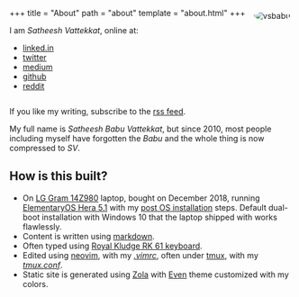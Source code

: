 +++
title = "About"
path = "about"
template = "about.html"
+++
<img
  src="https://pbs.twimg.com/profile_images/1173249453328723969/1oNk34o3_400x400.jpg"
  style="border-radius: 50%; margin: 5px 5px 5px 5px; float:right;" alt="vsbabu" />

I am _Satheesh Vattekkat_, online at:

* [linked.in](https://www.linkedin.com/in/vsbabu)
* [twitter](https://twitter.com/vsbabu)
* [medium](https://medium.com/@vsbabu)
* [github](https://github.com/vsbabu)
* [reddit](https://reddit.com/u/vsbabu)

<div style="clear:both;"></div>

If you like my writing, subscribe to the [rss feed](../rss.xml).

My full name is _Satheesh Babu Vattekkat_, but since 2010, most people including 
myself have forgotten the _Babu_ and the whole thing is now compressed to _SV_.

## How is this built?
* On [LG Gram 14Z980](https://www.amazon.in/gp/product/B07GXYYVZF/) laptop, bought on December 2018,  running 
  [ElementaryOS Hera 5.1](https://blog.elementary.io/introducing-elementary-os-5-1-hera/) with my
  [post OS installation](../elementary_hera_postinstall) steps.
  Default dual-boot installation with Windows 10 that the laptop shipped with works flawlessly.
* Content is written using [markdown](https://daringfireball.net/projects/markdown/).
* Often typed using [Royal Kludge RK 61
  keyboard](https://www.banggood.in/Royal-Kludge-RK61-bluetooth-Wired-Dual-Mode-60-RGB-Mechanical-Gaming-Keyboard-p-1353613.html?ID=224515632&cur_warehouse=CN).
* Edited using [neovim](https://neovim.io/), with my  _[.vimrc](https://github.com/vsbabu/configs/blob/master/vim/vimrc.light)_,
  often under [tmux](https://github.com/tmux/tmux), with my
  _[tmux.conf](https://github.com/vsbabu/configs/tree/master/tmux)_.
* Static site is generated using [Zola](https://www.getzola.org/) with
  [Even](https://www.getzola.org/themes/even/) theme customized with my colors.

